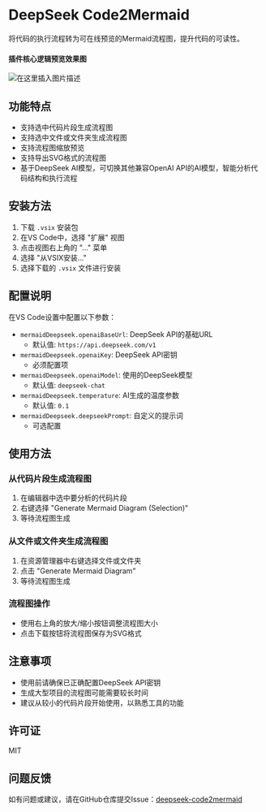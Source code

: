 # DeepSeek Code2Mermaid

将代码的执行流程转为可在线预览的Mermaid流程图，提升代码的可读性。

#### 插件核心逻辑预览效果图
![在这里插入图片描述](https://i-blog.csdnimg.cn/direct/d7beec6e29a94b32ac9de75516563fe1.png)

## 功能特点

- 支持选中代码片段生成流程图
- 支持选中文件或文件夹生成流程图
- 支持流程图缩放预览
- 支持导出SVG格式的流程图
- 基于DeepSeek AI模型，可切换其他兼容OpenAI API的AI模型，智能分析代码结构和执行流程

## 安装方法

1. 下载 `.vsix` 安装包
2. 在VS Code中，选择 "扩展" 视图
3. 点击视图右上角的 "..." 菜单
4. 选择 "从VSIX安装..."
5. 选择下载的 `.vsix` 文件进行安装

## 配置说明

在VS Code设置中配置以下参数：

- `mermaidDeepseek.openaiBaseUrl`: DeepSeek API的基础URL
  - 默认值: `https://api.deepseek.com/v1`
- `mermaidDeepseek.openaiKey`: DeepSeek API密钥
  - 必须配置项
- `mermaidDeepseek.openaiModel`: 使用的DeepSeek模型
  - 默认值: `deepseek-chat`
- `mermaidDeepseek.temperature`: AI生成的温度参数
  - 默认值: `0.1`
- `mermaidDeepseek.deepseekPrompt`: 自定义的提示词
  - 可选配置

## 使用方法

### 从代码片段生成流程图

1. 在编辑器中选中要分析的代码片段
2. 右键选择 "Generate Mermaid Diagram (Selection)"
3. 等待流程图生成

### 从文件或文件夹生成流程图

1. 在资源管理器中右键选择文件或文件夹
2. 点击 "Generate Mermaid Diagram"
3. 等待流程图生成

### 流程图操作

- 使用右上角的放大/缩小按钮调整流程图大小
- 点击下载按钮将流程图保存为SVG格式

## 注意事项

- 使用前请确保已正确配置DeepSeek API密钥
- 生成大型项目的流程图可能需要较长时间
- 建议从较小的代码片段开始使用，以熟悉工具的功能

## 许可证

MIT

## 问题反馈

如有问题或建议，请在GitHub仓库提交Issue：[deepseek-code2mermaid](https://github.com/localSummer/deepseek-code2mermaid)